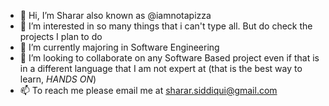 - 👋 Hi, I’m Sharar also known as @iamnotapizza
- 👀 I’m interested in so many things that i can't type all. But do check the projects I plan to do
- 🌱 I’m currently majoring in Software Engineering
- 💞️ I’m looking to collaborate on any Software Based project even if that is in a different language that I am not expert at (that is the best way to learn, *HANDS ON*)
- 📫 To reach me please email me at sharar.siddiqui@gmail.com

<!---
iamnotapizza/iamnotapizza is a ✨ special ✨ repository because its `README.md` (this file) appears on your GitHub profile.
You can click the Preview link to take a look at your changes.
--->
